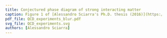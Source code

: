 ```yaml
---
title: Conjectured phase diagram of strong interacting matter
caption: Figure 1 of [Alessandro Sciarra's Ph.D. thesis (2016)](https://github.com/AxelKrypton/PhD_Thesis/blob/main/Sciarra_Thesis_digital.pdf).
pdf_file: QCD_experiments_blur.pdf
svg_file: QCD_experiments.svg
authors: [Alessandro Sciarra]
---
```

